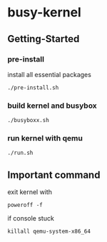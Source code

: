 # busy-kernel

## Getting-Started
### pre-install

install all essential packages
```
./pre-install.sh
```

### build kernel and busybox
```
./busyboxx.sh
```

### run kernel with qemu
```
./run.sh
```

## Important command

exit kernel with
```
poweroff -f
```
if console stuck
```
killall qemu-system-x86_64
```